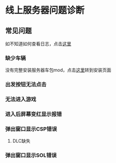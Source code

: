 # 线上服务器问题诊断



## 常见问题

如不知道如何查看日志，点击[这里]()

### 缺少车辆

没有完整安装服务器车包mod，点击[这里]()转到安装页面

### 出发按钮无法点击

### 无法进入游戏

### 进入后屏幕变红显示报错

### 弹出窗口显示CSP错误

1. DLC缺失

### 弹出窗口显示SOL错误